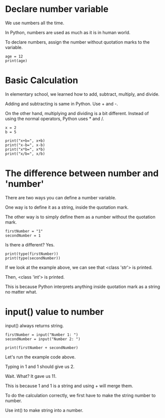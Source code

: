 # Declare number variable

We use numbers all the time.

In Python, numbers are used as much as it is in human world.

To declare numbers, assign the number without quotation marks to the variable.

```
age = 12
print(age)
```

# Basic Calculation

In elementary school, we learned how to add, subtract, multiply, and divide.

Adding and subtracting is same in Python. Use + and -.

On the other hand, multiplying and dividing is a bit different. Instead of using the normal operators, Python uses \* and /.

```
x = 2
b = 5

print("x+b=", x+b)
print("x-b=", x-b)
print("x*b=", x*b)
print("x/b=", x/b)
```

# The difference between number and 'number'

There are two ways you can define a number variable.

One way is to define it as a string, inside the quotation mark.

The other way is to simply define them as a number without the quotation mark.

```
firstNumber = "1"
secondNumber = 1
```

Is there a different? Yes.

```
print(type(firstNumber))
print(type(secondNumber))
```

If we look at the example above, we can see that &lt;class 'str'> is printed.

Then, &lt;class 'int'> is printed.

This is because Python interprets anything inside quotation mark as a string no matter what.

# input() value to number

input() always returns string.

```
firstNumber = input("Number 1: ")
secondNumber = input("Number 2: ")

print(firstNumber + secondNumber)
```

Let's run the example code above.

Typing in 1 and 1 should give us 2.

Wait. What? It gave us 11.

This is because 1 and 1 is a string and using + will merge them.

To do the calculation correctly, we first have to make the string number to number.

Use int() to make string into a number.
